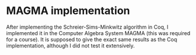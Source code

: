 MAGMA implementation
====================
After implementing the Schreier-Sims-Minkwitz algorithm in Coq, I implemented it
in the Computer Algebra System MAGMA (this was required for a course). It is
supposed to give the exact same results as the Coq implementation, although I
did not test it extensively.
